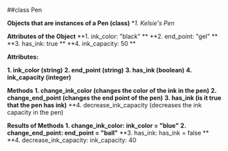 ##class Pen

**Objects that are instances of a Pen (class)**
**1. Kelsie's Pen*  

**Attributes of the Object**
**1. ink_color: "black" **
**2. end_point: "gel" **
**3. has_ink: true **
**4. ink_capacity: 50 **


**Attributes:**  

**1. ink_color (string)**
**2. end_point (string)**
**3. has_ink (boolean)**
**4. ink_capacity (integer)**  

**Methods**
**1. change_ink_color (changes the color of the ink in the pen)**
**2. change_end_point (changes the end point of the pen)**
**3. has_ink (is it true that the pen has ink)**
**4. decrease_ink_capacity (decreases the ink capacity in the pen)  

**Results of Methods**
**1. change_ink_color: ink_color = "blue"**
**2. change_end_point: end_point = "ball"**
**3. has_ink: has_ink =  false **
**4. decrease_ink_capacity: ink_capacity: 40

